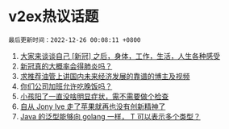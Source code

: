# v2ex热议话题

`最后更新时间：2022-12-26 00:08:11 +0800`

1. [大家来谈谈自己 [新冠] 之后，身体，工作，生活，人生各种感受](https://www.v2ex.com/t/904541)
1. [新冠真的大概率会得肺炎吗？](https://www.v2ex.com/t/904572)
1. [求推荐油管上讲国内未来经济发展的靠谱的博主及视频](https://www.v2ex.com/t/904564)
1. [你们公司加班允许吃晚饭吗？](https://www.v2ex.com/t/904624)
1. [小孩阳了一直没啥明显症状，需不需要做个检查](https://www.v2ex.com/t/904533)
1. [自从 Jony Ive 走了苹果就再也没有创新精神了](https://www.v2ex.com/t/904555)
1. [Java 的泛型能够向 golang 一样， T 可以表示多个类型？](https://www.v2ex.com/t/904511)

